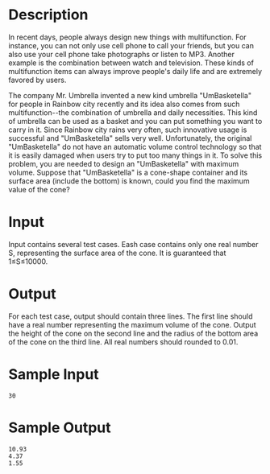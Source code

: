 # Description

In recent days, people always design new things with multifunction. For instance, you can not only use cell phone to call your friends, but you can also use your cell phone take photographs or listen to MP3. Another example is the combination between watch and television. These kinds of multifunction items can always improve people's daily life and are extremely favored by users.

The company Mr. Umbrella invented a new kind umbrella "UmBasketella" for people in Rainbow city recently and its idea also comes from such multifunction--the combination of umbrella and daily necessities. This kind of umbrella can be used as a basket and you can put something you want to carry in it. Since Rainbow city rains very often, such innovative usage is successful and "UmBasketella" sells very well. Unfortunately, the original "UmBasketella" do not have an automatic volume control technology so that it is easily damaged when users try to put too many things in it. To solve this problem, you are needed to design an "UmBasketella" with maximum volume. Suppose that "UmBasketella" is a cone-shape container and its surface area (include the bottom) is known, could you find the maximum value of the cone?

# Input

Input contains several test cases. Eash case contains only one real number S, representing the surface area of the cone. It is guaranteed that 1≤S≤10000.

# Output

For each test case, output should contain three lines.
The first line should have a real number representing the maximum volume of the cone.
Output the height of the cone on the second line and the radius of the bottom area of the cone on the third line.
All real numbers should rounded to 0.01.

# Sample Input
```
30
```
# Sample Output
```
10.93
4.37
1.55
```